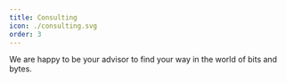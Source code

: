```yaml
---
title: Consulting
icon: ./consulting.svg
order: 3
---
```


We are happy to be your advisor to find your way in the world of bits and bytes.
